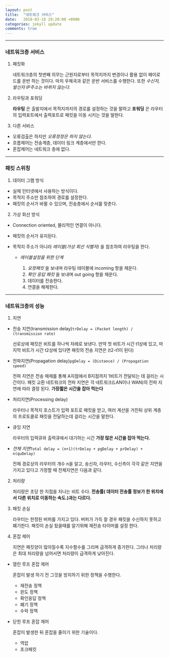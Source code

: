```yaml
---
layout: post
title:  "네트워크 서비스"
date:   2018-03-18 19:20:00 +0900
categories: jekyll update
comments: true
---
```


---
### 네트워크층 서비스

1. 패킷화

   네트워크층의 첫번째 의무는 근원지로부터 목적지까지 변경이나 활용 없이 페이로드를 운반 하는 것이다. 마치 우체국과 같은 운반 서비스를 수행한다. 또한 *수신자, 발신자 IP주소는 바뀌지 않는다.*

2. 라우팅과 포워딩

   **라우팅** 은 출발지에서 목적지까지의 경로를 설정하는 것을 말하고 **포워딩** 은 라우터의 입력포트에서 출력포트로 패킷을 이동 시키는 것을 말한다.

3. 다른 서비스
  * 오류검출은 하지만 _오류정정은 하지 않는다._
  * 흐름제어는 전송계층, 데이터 링크 계층에서만 한다.
  * 혼잡제어는 네트워크 층에 없다.

---
### 패킷 스위칭

1. 데이터 그램 방식
  * 실제 인터넷에서 사용하는 방식이다.
  * 목적지 주소만 참조하여 경로를 설정한다.
  * 패킷의 순서가 바뀔 수 있으며, 전송층에서 순서를 맞춘다.
2. 가상 회선 방식
  * Connection oriented, 물리적인 연결이 아니다.
  * 패킷의 순서가 유지된다.
  * 목적지 주소가 아니라 _레이블(가상 회선 식별자)_ 을 참조하여 라우팅을 한다.

    * *레이블설정을 위한 단계*

      1. _요청패킷_ 을 보내며 라우팅 테이블에 incoming 항을 채운다.
      2. _확인 응답 패킷_ 을 보내며 out going 항을 채운다.
      3. 데이터를 전송한다.
      4. 연결을 해제한다.

---
### 네트워크층의 성능

1. 지연

  * 전송 지연(transmission delay)`trDelay = (Packet length) / (transmission rate)`

      선로상에 패킷은 비트를 하나씩 차례로 보낸다. 만약 첫 비트가 시간 t1상에 있고, 마지막 비트가 시간 t2상에 있다면 패킷의 전송 지연은 (t2-t1이 된다)

  * 전파지연(Propagation delay)`pgDelay = (Distance) / (Propagation speed)`

      전파 지연은 전송 매체를 통해 A지점에서 B지점까지 1비트가 전달되는 데 걸리는 시간이다. 패킷 교환 네트워크의 전파 지연은 각 네트워크(LAN이나 WAN)의 전파 지연에 따라 결정 된다. **가장짧은 시간을 잡아 먹는다**

  * 처리지연(Processing delay)

    라우터나 목적지 호스트가 입력 포트로 패킷을 받고, 여러 계산을 거친뒤 상위 계층의 프로토콜로 패킷을 전달하는데 걸리는 시간을 말한다.

  * 큐잉 지연

    라우터의 입력큐와 출력큐에서 대기하는 시간 **가장 많은 시간을 잡아 먹는다.**

  * *전체 지연*`Total delay = (n+1)(trDelay + pgDelay + prDelay) + n(quDelay)`

    전체 경로상의 라우터의 개수 n을 알고, 송신자, 라우터, 수신측이 각각 같은 지연을 가지고 있다고 가정할 때 전체지연은 다음과 같다.

2. 처리량

    처리량은 초당 한 지점을 지나는 비트 수다.  **전송률( 데이터 전송률
정보가 한 위치에서 다른 위치로 이동하는 속도.)과는 다르다.**

3. 패킷 손실

    라우터는 한정된 버퍼를 가지고 있다. 버퍼가 가득 찰 경우 패킷을 수신하지 못하고 폐기한다. 패킷이 손실 됬을때를 알기위해 재전송 타이머를 설정 한다.

4. 혼잡 제어

    지연은 패킷양이 많아질수록 지수함수를 그리며 급격하게 증가한다. 그러나 처리량은 최대 처리량을 넘어서면 처리량이 급격하게 낮아진다.

  * 열린 루프 혼잡 제어

    혼잡이 발생 하기 전 그것을 방지하기 위한 정책을 수행한다.

    * 재전송 정책
    * 윈도 정책
    * 확인응답 정책
    * 폐기 정책
    * 수락 정책

  * 닫힌 루프 혼잡 제어

    혼잡이 발생한 뒤 혼잡을 줄이기 위한 기술이다.

      * 역압
      * 초크패킷
